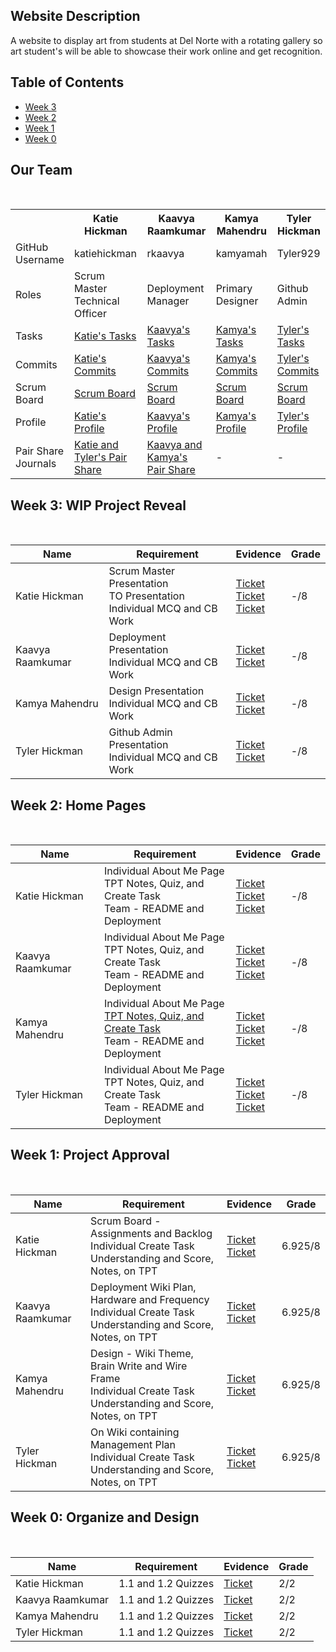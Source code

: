 ## Website Description
A website to display art from students at Del Norte with a rotating gallery so art student's will be able to showcase their work online and get recognition. 

## Table of Contents
- <a href=https://github.com/Tyler929/WalkieTalkies#week-3-wip-project-reveal>Week 3</a>
- <a href=https://github.com/Tyler929/WalkieTalkies#week-2-home-pages>Week 2</a>
- <a href=https://github.com/Tyler929/WalkieTalkies#week-1-project-approval>Week 1</a>
- <a href=https://github.com/Tyler929/WalkieTalkies#week-0-organize-and-design>Week 0</a>
## Our Team

<br>
<table>
  <tr>
    <th> </th>
    <th>Katie Hickman</th>
    <th>Kaavya Raamkumar</th>
    <th>Kamya Mahendru</th>
    <th>Tyler Hickman</th>
  </tr>
  <tr>
    <td>GitHub Username</td>
    <td>katiehickman</td>
    <td>rkaavya</td>
    <td>kamyamah</td>
    <td>Tyler929</td>
  </tr>
  <tr>
    <td>Roles</td>
    <td>Scrum Master<br>Technical Officer</td>
    <td>Deployment Manager</td>
    <td>Primary Designer</td>
    <td>Github Admin</td>
  </tr>
  <tr>
    <td>Tasks</td>
    <td><a href=https://github.com/Tyler929/WalkieTalkies/issues/assigned/katiehickman>Katie's Tasks</a></td>
    <td><a href=https://github.com/Tyler929/WalkieTalkies/issues/assigned/rkaavya>Kaavya's Tasks</a></td>
    <td><a href=https://github.com/Tyler929/WalkieTalkies/issues/assigned/kamyamah>Kamya's Tasks</a></td>
    <td><a href=https://github.com/Tyler929/WalkieTalkies/issues/assigned/tyler929>Tyler's Tasks</a></td>
   <tr>
    <td>Commits</td>
    <td><a href=https://github.com/Tyler929/WalkieTalkies/commits?author=katiehickman>Katie's Commits</a></td>
    <td><a href=https://github.com/Tyler929/WalkieTalkies/commits?author=rkaavya>Kaavya's Commits</a></td>
    <td><a href=https://github.com/Tyler929/WalkieTalkies/commits?author=kamyamah>Kamya's Commits</a></td>
    <td><a href=https://github.com/Tyler929/WalkieTalkies/commits?author=tyler929>Tyler's Commits</a></td>
  </tr>
   <tr>
    <td>Scrum Board</td>
     <td><a href=https://github.com/Tyler929/WalkieTalkies/projects/1?card_filter_query=assignee%3Akatiehickman>Scrum Board</a> </td>
     <td><a href=https://github.com/Tyler929/WalkieTalkies/projects/1?card_filter_query=assignee%3Arkaavya>Scrum Board</a> </td>
     <td><a href=https://github.com/Tyler929/WalkieTalkies/projects/1?card_filter_query=assignee%3Akamyamah>Scrum Board</a> </td>
     <td><a href=https://github.com/Tyler929/WalkieTalkies/projects/1?card_filter_query=assignee%3Atyler929>Scrum Board</a> </td>
  </tr>
   <tr>
    <td>Profile</td>
    <td><a href= https://github.com/katiehickman>Katie's Profile</a></td>
    <td><a href=https://github.com/rkaavya>Kaavya's Profile</a></td>
    <td><a href=https://github.com/kamyamah>Kamya's Profile</a></td>
    <td><a href=https://github.com/tyler929>Tyler's Profile</a></td>
  </tr>
    <tr>
    <td>Pair Share Journals</td>
    <td><a href=https://docs.google.com/document/d/1FTWwIDowDmwSryZSJto8vavbErCHkvsb3-z445GeeAM/edit?usp=sharing>Katie and Tyler's Pair Share</a></td>
    <td><a href=https://docs.google.com/document/d/1FTWwIDowDmwSryZSJto8vavbErCHkvsb3-z445GeeAM/edit?usp=sharing> Kaavya and Kamya's Pair Share</a></td>
    <td>-</td>
    <td>-</td>

  </tr>
</table>

## Week 3: WIP Project Reveal
<br>

| Name | Requirement | Evidence | Grade |
| ---  | ---         | ---      | ---   |
| Katie Hickman | Scrum Master Presentation <br> TO Presentation <br> Individual MCQ and CB Work | <a href="https://github.com/Tyler929/WalkieTalkies/issues/36">Ticket</a><br> <a href="https://github.com/Tyler929/WalkieTalkies/issues/37">Ticket</a><br><a href="https://github.com/Tyler929/WalkieTalkies/issues/38">Ticket</a> | -/8|
| Kaavya Raamkumar | Deployment Presentation <br> Individual MCQ and CB Work | <a href="https://github.com/Tyler929/WalkieTalkies/issues/45">Ticket</a><br><a href="https://github.com/Tyler929/WalkieTalkies/issues/40">Ticket</a>| -/8|
| Kamya Mahendru | Design Presentation <br> Individual MCQ and CB Work | <a href="https://github.com/Tyler929/WalkieTalkies/issues/42">Ticket</a><br><a href="https://github.com/Tyler929/WalkieTalkies/issues/39">Ticket</a><br>| -/8|
| Tyler Hickman | Github Admin Presentation <br> Individual MCQ and CB Work | <a href="https://github.com/Tyler929/WalkieTalkies/issues/43">Ticket</a><br><a href="https://github.com/Tyler929/WalkieTalkies/issues/41">Ticket</a>| -/8|


## Week 2: Home Pages
<br>

| Name | Requirement | Evidence | Grade |
| ---  | ---         | ---      | ---   |
| Katie Hickman | Individual About Me Page <br> TPT Notes, Quiz, and Create Task <br> Team - README and Deployment | <a href="https://github.com/Tyler929/WalkieTalkies/issues/5">Ticket</a><br> <a href="https://github.com/Tyler929/WalkieTalkies/issues/21">Ticket</a><br><a href="https://github.com/Tyler929/WalkieTalkies/issues/35">Ticket</a> | -/8|
| Kaavya Raamkumar | Individual About Me Page <br> TPT Notes, Quiz, and Create Task<br> Team - README and Deployment | <a href="https://github.com/Tyler929/WalkieTalkies/issues/3">Ticket</a><br><a href="https://github.com/Tyler929/WalkieTalkies/issues/24">Ticket</a><br><a href="https://github.com/Tyler929/WalkieTalkies/issues/35">Ticket</a> | -/8|
| Kamya Mahendru | Individual About Me Page<br> [TPT Notes, Quiz, and Create Task](https://docs.google.com/document/d/1nkm87IdZozglR8wTO8aU4xgsHIAhfzsOXf_fM8XVy_w/edit)<br> Team - README and Deployment | <a href="https://github.com/Tyler929/WalkieTalkies/issues/4">Ticket</a><br><a href="https://github.com/Tyler929/WalkieTalkies/issues/23">Ticket</a><br><a href="https://github.com/Tyler929/WalkieTalkies/issues/35">Ticket</a> | -/8|
| Tyler Hickman | Individual About Me Page<br> TPT Notes, Quiz, and Create Task<br> Team - README and Deployment | <a href="https://github.com/Tyler929/WalkieTalkies/issues/9">Ticket</a><br><a href="https://github.com/Tyler929/WalkieTalkies/issues/22">Ticket</a><br><a href="https://github.com/Tyler929/WalkieTalkies/issues/35">Ticket</a> | -/8|


## Week 1: Project Approval
<br>

| Name | Requirement | Evidence | Grade |
| ---  | ---         | ---      | ---   |
| Katie Hickman | Scrum Board - Assignments and Backlog<br> Individual Create Task Understanding and Score, Notes, on TPT | <a href="https://github.com/Tyler929/WalkieTalkies/issues/20">Ticket</a><br> <a href="https://github.com/Tyler929/WalkieTalkies/issues/15">Ticket</a><br> | 6.925/8|
| Kaavya Raamkumar | Deployment Wiki Plan, Hardware and Frequency <br> Individual Create Task Understanding and Score, Notes, on TPT | <a href="https://github.com/Tyler929/WalkieTalkies/issues/7">Ticket</a><br><a href="https://github.com/Tyler929/WalkieTalkies/issues/18">Ticket</a><br> | 6.925/8|
| Kamya Mahendru | Design - Wiki Theme, Brain Write and Wire Frame<br> Individual Create Task Understanding and Score, Notes, on TPT | <a href="https://github.com/Tyler929/WalkieTalkies/issues/6">Ticket</a><br><a href="https://github.com/Tyler929/WalkieTalkies/issues/17">Ticket</a><br> | 6.925/8|
| Tyler Hickman | On Wiki containing Management Plan<br> Individual Create Task Understanding and Score, Notes, on TPT | <a href="https://github.com/Tyler929/WalkieTalkies/issues/19">Ticket</a><br><a href="https://github.com/Tyler929/WalkieTalkies/issues/16">Ticket</a><br> | 6.925/8|

## Week 0: Organize and Design
<br>

| Name | Requirement | Evidence | Grade |
| ---  | ---         | ---      | ---   |
| Katie Hickman | 1.1 and 1.2 Quizzes | <a href="https://docs.google.com/document/d/1FTWwIDowDmwSryZSJto8vavbErCHkvsb3-z445GeeAM/edit?usp=sharing">Ticket</a><br> | 2/2|
| Kaavya Raamkumar | 1.1 and 1.2 Quizzes | <a href="https://docs.google.com/document/d/1z9ZHQT5bvs6G7l8MQobF9B4I4VBUsJeK0xSTWM4Nsks/edit?usp=sharing">Ticket</a><br> | 2/2|
| Kamya Mahendru | 1.1 and 1.2 Quizzes | <a href="https://docs.google.com/document/d/1nkm87IdZozglR8wTO8aU4xgsHIAhfzsOXf_fM8XVy_w/edit?usp=sharing">Ticket</a><br> | 2/2|
| Tyler Hickman | 1.1 and 1.2 Quizzes | <a href="https://docs.google.com/document/d/1FTWwIDowDmwSryZSJto8vavbErCHkvsb3-z445GeeAM/edit?usp=sharing">Ticket</a><br> | 2/2|
